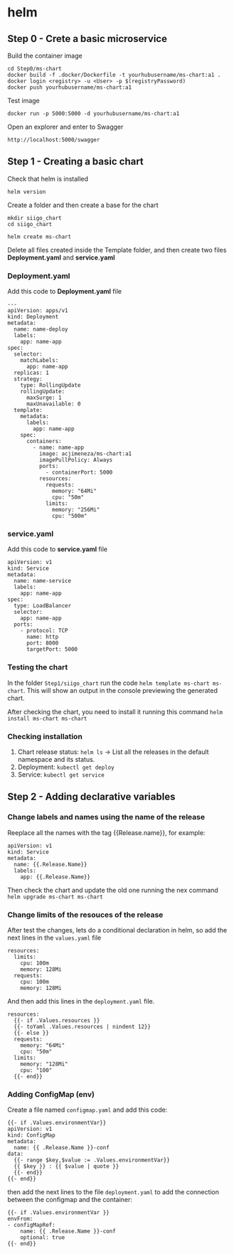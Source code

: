 # helm

## Step 0 - Crete a basic microservice

Build the container image

```
cd Step0/ms-chart
docker build -f .docker/Dockerfile -t yourhubusername/ms-chart:a1 .
docker login <registry> -u <User> -p $(registryPassword)
docker push yourhubusername/ms-chart:a1
```

Test image

```
docker run -p 5000:5000 -d yourhubusername/ms-chart:a1
```

Open an explorer and enter to Swagger

```
http://localhost:5000/swagger
```

## Step 1 - Creating a basic chart

Check that helm is installed

```
helm version
```

Create a folder and then create a base for the chart

```
mkdir siigo_chart
cd siigo_chart

helm create ms-chart
```

Delete all files created inside the Template folder, and then create two files **Deployment.yaml** and **service.yaml**

### Deployment.yaml

Add this code to **Deployment.yaml** file

```
---
apiVersion: apps/v1
kind: Deployment
metadata:
  name: name-deploy
  labels:
    app: name-app
spec:
  selector:
    matchLabels:
      app: name-app
  replicas: 1
  strategy:
    type: RollingUpdate
    rollingUpdate:
      maxSurge: 1
      maxUnavailable: 0
  template:
    metadata:
      labels:
        app: name-app
    spec:
      containers:
        - name: name-app
          image: acjimeneza/ms-chart:a1
          imagePullPolicy: Always
          ports:
            - containerPort: 5000
          resources:
            requests:
              memory: "64Mi"
              cpu: "50m"
            limits:
              memory: "256Mi"
              cpu: "500m"
```

### service.yaml

Add this code to **service.yaml** file

```
apiVersion: v1
kind: Service
metadata:
  name: name-service
  labels:
    app: name-app
spec:
  type: LoadBalancer
  selector:
    app: name-app
  ports:
    - protocol: TCP
      name: http
      port: 8000
      targetPort: 5000

```

### Testing the chart

In the folder `Step1/siigo_chart` run the code `helm template ms-chart ms-chart`. This will show an output in the console previewing the generated chart.

After checking the chart, you need to install it running this command `helm install ms-chart ms-chart`

### Checking installation

1. Chart release status: `helm ls` -> List all the releases in the default namespace and its status.
1. Deployment: `kubectl get deploy`
1. Service: `kubectl get service`

## Step 2 - Adding declarative variables

### Change labels and names using the name of the release

Reeplace all the names with the tag {{Release.name}}, for example:

```
apiVersion: v1
kind: Service
metadata:
  name: {{.Release.Name}}
  labels:
    app: {{.Release.Name}}
```

Then check the chart and update the old one running the nex command `helm upgrade ms-chart ms-chart`

### Change limits of the resouces of the release

After test the changes, lets do a conditional declaration in helm, so add the next lines in the `values.yaml` file

```
resources:
  limits:
    cpu: 100m
    memory: 128Mi
  requests:
    cpu: 100m
    memory: 128Mi
```

And then add this lines in the `deployment.yaml` file.

```
resources:
  {{- if .Values.resources }}
  {{- toYaml .Values.resources | nindent 12}}
  {{- else }}
  requests:
    memory: "64Mi"
    cpu: "50m"
  limits:
    memory: "128Mi"
    cpu: "100"
  {{- end}}
```

### Adding ConfigMap (env)

Create a file named `configmap.yaml` and add this code:

```
{{- if .Values.environmentVar}}
apiVersion: v1
kind: ConfigMap
metadata:
  name: {{ .Release.Name }}-conf
data:
  {{- range $key,$value := .Values.environmentVar}}
  {{ $key }} : {{ $value | quote }}
  {{- end}}
{{- end}}
```

then add the next lines to the file `deployment.yaml` to add the connection between the configmap and the container:

```
{{- if .Values.environmentVar }}
envFrom:
- configMapRef:
    name: {{ .Release.Name }}-conf
    optional: true
{{- end}}
```
